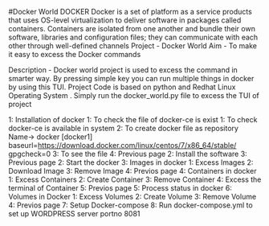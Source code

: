 #Docker World 
DOCKER
Docker is a set of platform as a service products that uses OS-level virtualization to deliver software in packages called containers. Containers are isolated from one another and bundle their own software, libraries and configuration files; they can communicate with each other through well-defined channels
Project - Docker World
Aim - To make it easy to excess the Docker commands

Description -
Docker world project is used to excess the command in smarter way. By pressing simple key you can run multiple things in docker by using this TUI. Project Code is based on python and Redhat Linux Operating System . Simply run the docker_world.py file to excess the TUI of project 

1: Installation of docker
               1: To check the file of docker-ce is exist
                               1: To check docker-ce is available in system
                               2: To create docker file as repository
                                       Name-> docker
                                       [docker1]
                                       baseurl=https://download.docker.com/linux/centos/7/x86_64/stable/
                                       gpgcheck=0
                               3: To see the file
                               4: Previous page
               2: Install the software
               3: Previous page
2: Start the docker
3: Images in docker
               1: Excess Images
               2: Download Image
               3: Remove Image
               4: Previos page
4: Containers in docker
               1: Excess Containers
               2: Create Container
               3: Remove Container
               4: Excess the terminal of Container
               5: Previos page
5: Process status in docker
6: Volumes in Docker
               1: Excess Volumes
               2: Create Volume
               3: Remove Volume
               4: Previos page
7: Setup Docker-compose
8: Run docker-compose.yml to set up WORDPRESS server portno 8081 
